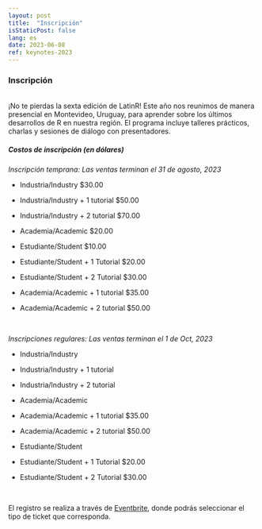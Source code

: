 ```yaml
---
layout: post
title:  "Inscripción"
isStaticPost: false
lang: es
date: 2023-06-08
ref: keynotes-2023
---
```


### Inscripción

<br> ¡No te pierdas la sexta edición de LatinR! Este año nos reunimos de manera presencial en Montevideo, Uruguay, para aprender sobre los últimos desarrollos de R en nuestra región. El programa incluye talleres prácticos, charlas y sesiones de diálogo con presentadores.
<br>

##### Costos de inscripción (en dólares)

_Inscripción temprana: Las ventas terminan el 31 de agosto, 2023_

- Industria/Industry $30.00

- Industria/Industry + 1 tutorial $50.00

- Industria/Industry + 2 tutorial $70.00

- Academia/Academic $20.00

- Estudiante/Student $10.00

- Estudiante/Student + 1 Tutorial $20.00

- Estudiante/Student + 2 Tutorial $30.00

- Academia/Academic + 1 tutorial $35.00

- Academia/Academic + 2 tutorial $50.00

<br>


_Inscripciones regulares: Las ventas terminan el 1 de Oct, 2023_

- Industria/Industry 

- Industria/Industry + 1 tutorial 

- Industria/Industry + 2 tutorial 

- Academia/Academic 

- Academia/Academic + 1 tutorial $35.00

- Academia/Academic + 2 tutorial $50.00

- Estudiante/Student 

- Estudiante/Student + 1 Tutorial $20.00

- Estudiante/Student + 2 Tutorial $30.00


<br>



El registro se realiza a través de [Eventbrite](https://www.eventbrite.cl/e/latinr-2023-conferencia-latinoamericana-sobre-uso-de-r-en-id-tickets-637517701607?utm-campaign=social&utm-content=attendeeshare&utm-medium=discovery&utm-term=listing&utm-source=cp&aff=escb), donde podrás seleccionar el tipo de ticket que corresponda.
